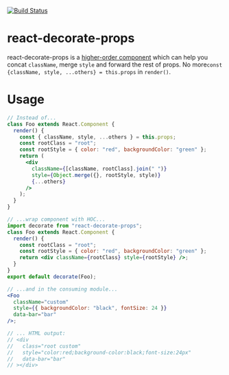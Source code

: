 [![Build Status](https://travis-ci.org/tonytonyjan/react-decorate-props.svg?branch=master)](https://travis-ci.org/tonytonyjan/react-decorate-props)

# react-decorate-props

react-decorate-props is a [higher-order component](https://reactjs.org/docs/higher-order-components.html) which can help you concat `className`, merge `style` and forward the rest of props. No more`const {className, style, ...others} = this.props` in `render()`.

# Usage

```jsx
// Instead of...
class Foo extends React.Component {
  render() {
    const { className, style, ...others } = this.props;
    const rootClass = "root";
    const rootStyle = { color: "red", backgroundColor: "green" };
    return (
      <div
        className={[className, rootClass].join(" ")}
        style={Object.merge({}, rootStyle, style)}
        {...others}
      />
    );
  }
}

// ...wrap component with HOC...
import decorate from "react-decorate-props";
class Foo extends React.Component {
  render() {
    const rootClass = "root";
    const rootStyle = { color: "red", backgroundColor: "green" };
    return <div className={rootClass} style={rootStyle} />;
  }
}
export default decorate(Foo);

// ...and in the consuming module...
<Foo
  className="custom"
  style={{ backgroundColor: "black", fontSize: 24 }}
  data-bar="bar"
/>;

// ... HTML output:
// <div
//   class="root custom"
//   style="color:red;background-color:black;font-size:24px"
//   data-bar="bar"
// ></div>

```